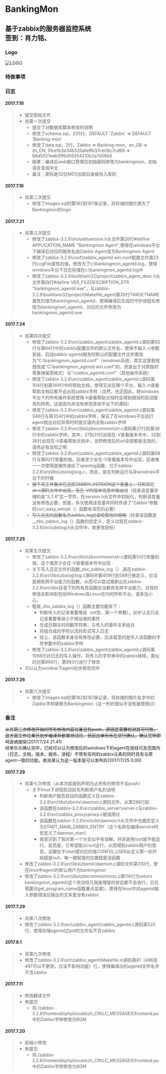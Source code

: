 BankingMon
===

基于zabbix的服务器监控系统<br>
签到：肖力铭、
---

### Logo
![LOGO](http://xiaoliming96.com/images/Logo.jpg) 

### 待做事项

### 日志

#### 2017.7.10
>* 提交原始文件
>* 肖第一次提交
>   * 提交了对数据库脚本修改的说明
>   * 修改了schema.sql，235行，DEFAULT 'Zabbix' => DEFAULT 'Banking-mon'
>   * 修改了data.sql，2行，Zabbix => Banking-mon，en_GB => zh_CN, 5fce1b3e34b520afeffb37ce08c7cd66 => 68d5921eeb0ff6d59354210b2a7d06b5
>   * 结果：编译后web接口管理员初始密码修改为bankingmon，初始语言变成中文
>   * 备注：密码是32位MD5加密后直接存入库的

#### 2017.7.16
>* 肖第二次提交
>   * 修改了images.sql的第182到187条记录，将存储的图片换为了Bankingmon的logo

#### 2017.7.21
>* 肖第三次提交
>   * 修改了zabbix-3.2.6\include\version.h头文件第26行#define APPLICATION_NAME	"Bankingmon Agent",使得在windows平台下编译后对应的服务名由Zabbix Agent变为Bankingmon Agent
>   * 修改了zabbix-3.2.6\conf\zabbix_agentd.win.conf配置文件第23行LogFile属性的值，修改为了c:\bankingmon_agentd.log，使得windows平台下日志存储在c:\bankingmon_agentd.log中
>   * 修改了zabbix-3.2.6\build\win32\project\zabbix_agent_desc.h头文件第四行#define VER_FILEDESCRIPTION_STR		"bankingmon_agentd.exe"，与zabbix-3.2.6\build\win32\project\Makefile_agent第20行TARGETNAME属性的值为bankingmon_agentd，使得编译后生成的守护进程名修改为bankingmon_agentd，对应的文件修改为bankingmon_agentd.exe

#### 2017.7.24
>* 肖第四次提交
>   * 修改了zabbix-3.2.6\src\zabbix_agent\zabbix_agentd.c源码第62行与第64行中的zabbix配置文件的默认文件名，使得不输入-c参数安装、启动zabbix agentd服务时默认的配置文件文件更改为"C:\\bankingmon_agentd.conf"（windows系统，其实这里我很想改成"C:\\bankingmon_agentd.win.conf"的，但是出于对原版的尊重保留原格式）与"/zabbix_agentd.conf"（其他操作系统）
>   * 修改了zabbix-3.2.6\src\zabbix_agent\zabbix_agentd.c源码第104行到第149行中的帮助文档，使得无论在哪个平台，输入-h查看帮助文档后都不会出现zabbix字样（当然，也正因此，除windows平台下的所有操作系统使用-h查看帮助文档时会得到错误的启动服务的样例，这是因为并没有修改其他平台下的源码）
>   * 修改了zabbix-3.2.6\src\zabbix_agent\zabbix_agentd.c源码第346行与第354行中的zabbix字样，保证了在windows平台运行agent抛出对应异常时的提示语内没有zabbix字样
>   * 修改了zabbix-3.2.6\src\libs\zbxcommon\str.c源码第27行到第36行中的zabbix字样，其中，27到31行出现在-V查看版本号中，32到36行出现在-h查看帮助文档中，当然修改后的url全部都是无效的，请务必有自知之明
>   * 修改了zabbix-3.2.6\src\zabbix_agent\zabbix_agentd.c源码第68行与第82行常量的值，前者至少会在-V查看版本号中出现，后者唯一一次使用是被传递给了openlog函数，位于zabbix-3.2.6\src\libs\zbxlog\log.c，而且，是在判断运行与非windows平台下的时候
>   * ~~接下来工作重点在追踪ZABBIX_VERSION这个变量上，已知其在str.c源码文件中出现，及在-V的版本信息中输出过~~（经查该变量存储的是“3.2.6”这一字符，在version.h头文件中初始化，判断该变量没有修改必要，但是，多次使用该变量并同时传递了“Zabbix”参数的curl_easy_setopt（）函数有深究的必要）
>   * ~~写入日志的函数名为zabbix_log()请咬着他的咽喉~~（经查该函数是__zbx_zabbix_log（）函数的宏定义，定义过程在zabbix-3.2.6\include\log.h头文件中，故更改目标）

#### 2017.7.25
>* 肖第五次提交
>   * 修改了zabbix-3.2.6\src\libs\zbxcommon\str.c源码第53行常量的值，这个值至少会在-V查看版本号中出现
>   * 关于写入日志文件的函数_zbx_zabbix_log（）,其在zabbix-3.2.6\src\libs\zbxlog\log.c源码中第409行到588行被定义，应当是拥有跨平台能力的函数，从而可以尝试推断出在zabbix-3.2.6\src\libs目录下的所有库函数应当都具有跨平台能力，对其的修改会影响到包括Windows及Linux在内的所有平台，请多加小心。
>   * 粗查_zbx_zabbix_log（）函数主要功能有下：
>       * 判断传入的记录重要等级（int型，第一个参数），初步认定只会记录重要等级小于预设值的事件
>       * 生成日期与时间戳字符串，与传入的事件文本组合
>       * 将组合成的字符以流的形式写入日志
>       * 综上，该函数本身没有修改必要，应该留意的是传入该函数的字符参数中的zabbix字样
>   * 修改了zabbix-3.2.6\src\zabbix_agent\zabbix_agentd.c源码第1068行对日志的写入操作，将传入的字符串中的zabbix抹除，类似的对第866行，第883行进行了修改
>* 可以认为window下agent初步修改完毕

#### 2017.7.26
>* 肖第六次提交
>   * 修改了images.sql的第182到187条记录，将存储的图片名字中的Zabbix字样替换为Bankingmon（这一列的值似乎没有被使用过）

### 备注
~~从肖第三次修改开始的所有修改内容肖某没有push，原因是需要检测其可行性，这方面工作肖某已初步编译并部署测试过，目前由单乐乐在进行确认，确认完毕即可正式提交~~(2017/7/24 21.41)<br>
经单乐乐确认完毕，已经可以认为修改后的windows下的agent在视线可及范围内（日志，文档，版本，服务，进程）不带有任何的zabbix元素的同时具有与原agent一致的功能，故肖某认为这一版本是可以发布的(2017/7/25 0.00)<br>

#### 2017.7.29
>* 肖第七次修改（从本次起直到声明为止所有的修改不会push）
>   * 关于linux下进程启动前先判断用户名的说明
>       * 判断用户能否启动的函数定义在zabbix-3.2.6\src\libs\zbxnix\daemon.c源码文件，从第296行起
>       * 该函数在zabbix-3.2.6\src\zabbix_server\server.c与zabbix-3.2.6\src\zabbix_proxy\proxy.c被调用过
>       * 该函数在zabbix-3.2.6\include\daemon.h头文件中也被宏定义为START_MAIN_ZABBIX_ENTRY（这个名称在编译service时宏定义了daemon_start）
>       * 我意识到了我对第一个分支似乎有误解，并非是用root就不能运行，反而是，它希望能以root运行，从而得到zabbix用户的信息，证据在于User键对应的值CONFIG_USER从定义那一刻开始就是null，唯一被赋值的位置就是该函数
>* 修改了zabbix-3.2.6\src\libs\zbxnix\daemon.c源码文件第310行，使在linux中agent的默认用户为bankingmon
>* 修改了zabbix-3.2.6\src\libs\zbxcommon\misc.c第116行为return bankingmon_agentd(这个改动但凡我是理智的状态都不会进行，日后需要对get_program_name函数重点监督)，使得在linux中对agentd输入参数错误后输出的文本里没有zabbix

#### 2017.7.29
>* 肖第八次修改
>* 修改了zabbix-3.2.6\src\zabbix_agent\zabbix_agentd.c源码第525行，使得存储agentd之pid的文件名不含zabbix

#### 2017.8.1
>* 肖第九次修改
>* 修改了zabbix-3.2.6\src\zabbix_agent\Makefile.in源码第81（496及497可以不更改，应该不影响功能）行，使得编译出的agentd文件名字不含zabbix

#### 2017.7.11
>* 修改翻译文件
>* 朱提交
>   * 将./zabbix-3.2.6\frontends\php\locale\zh_CN\LC_MESSAGES\frontend.po 中的Zabbix字样修改为BGM

#### 2017.7.20
>* 前端小修改
>* 朱提交
>   * 将./zabbix-3.2.6\frontends\php\locale\zh_CN\LC_MESSAGES\frontend.po 中的Zabbix字样修改为BGM
